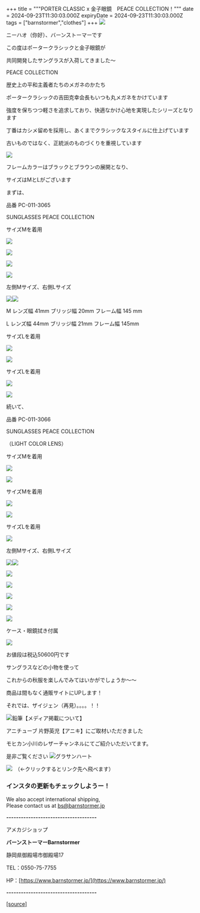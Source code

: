 +++
title = """PORTER CLASSIC x 金子眼鏡　PEACE COLLECTION！"""
date = 2024-09-23T11:30:03.000Z
expiryDate = 2024-09-23T11:30:03.000Z
tags = ["barnstormer","clothes"]
+++
[![](https://stat.ameba.jp/user_images/20231023/16/barnstormer-go/b2/03/p/o0420015015354743273.png)](https://ameblo.jp/barnstormer-go/entry-12825670498.html)

ニーハオ（你好）、バーンストーマーです

この度はポータークラシックと金子眼鏡が

共同開発したサングラスが入荷してきました～

PEACE COLLECTION 

歴史上の平和主義者たちのメガネのかたち

ポータークラシックの吉田克幸会長もいつも丸メガネをかけています

強度を保ちつつ軽さを追求しており、快適なかけ心地を実現したシリーズとなります

丁番はカシメ留めを採用し、あくまでクラシックなスタイルに仕上げています

古いものではなく、正統派のものづくりを重視しています

[![](https://stat.ameba.jp/user_images/20240923/19/barnstormer-go/5d/54/p/o0920092015489765355.png)](https://stat.ameba.jp/user_images/20240923/19/barnstormer-go/5d/54/p/o0920092015489765355.png)

フレームカラーはブラックとブラウンの展開となり、

サイズはMとLがございます

まずは、

品番 PC-011-3065

SUNGLASSES PEACE COLLECTION

サイズMを着用

[![](https://stat.ameba.jp/user_images/20240923/18/barnstormer-go/a8/0d/j/o0466070015489757903.jpg)](https://stat.ameba.jp/user_images/20240923/18/barnstormer-go/a8/0d/j/o0466070015489757903.jpg)

[![](https://stat.ameba.jp/user_images/20240923/18/barnstormer-go/6a/08/j/o0466070015489757905.jpg)](https://stat.ameba.jp/user_images/20240923/18/barnstormer-go/6a/08/j/o0466070015489757905.jpg)

[![](https://stat.ameba.jp/user_images/20240923/18/barnstormer-go/51/a3/j/o0466070015489757906.jpg)](https://stat.ameba.jp/user_images/20240923/18/barnstormer-go/51/a3/j/o0466070015489757906.jpg)

[![](https://stat.ameba.jp/user_images/20240923/18/barnstormer-go/fc/6b/j/o0466070015489757909.jpg)](https://stat.ameba.jp/user_images/20240923/18/barnstormer-go/fc/6b/j/o0466070015489757909.jpg)

左側Mサイズ、右側Lサイズ

[![](https://stat.ameba.jp/user_images/20240923/18/barnstormer-go/a8/0d/j/o0466070015489757903.jpg)](https://stat.ameba.jp/user_images/20240923/18/barnstormer-go/a8/0d/j/o0466070015489757903.jpg)[![](https://stat.ameba.jp/user_images/20240923/18/barnstormer-go/83/8c/j/o0466070015489757994.jpg)](https://stat.ameba.jp/user_images/20240923/18/barnstormer-go/83/8c/j/o0466070015489757994.jpg)

M レンズ幅 41mm ブリッジ幅 20mm フレーム幅 145 mm

L レンズ幅 44mm ブリッジ幅 21mm フレーム幅 145mm

サイズLを着用

[![](https://stat.ameba.jp/user_images/20240923/18/barnstormer-go/a8/35/j/o0466070015489757996.jpg)](https://stat.ameba.jp/user_images/20240923/18/barnstormer-go/a8/35/j/o0466070015489757996.jpg)

[![](https://stat.ameba.jp/user_images/20240923/18/barnstormer-go/c9/f6/j/o0466070015489757999.jpg)](https://stat.ameba.jp/user_images/20240923/18/barnstormer-go/c9/f6/j/o0466070015489757999.jpg)

サイズLを着用

[![](https://stat.ameba.jp/user_images/20240923/18/barnstormer-go/a1/51/j/o0466070015489758000.jpg)](https://stat.ameba.jp/user_images/20240923/18/barnstormer-go/a1/51/j/o0466070015489758000.jpg)

[![](https://stat.ameba.jp/user_images/20240923/18/barnstormer-go/34/48/j/o0466070015489757991.jpg)](https://stat.ameba.jp/user_images/20240923/18/barnstormer-go/34/48/j/o0466070015489757991.jpg)

続いて、

品番 PC-011-3066

SUNGLASSES PEACE COLLECTION

（LIGHT COLOR LENS）

サイズMを着用

[![](https://stat.ameba.jp/user_images/20240923/18/barnstormer-go/a6/b7/j/o0466070015489757892.jpg)](https://stat.ameba.jp/user_images/20240923/18/barnstormer-go/a6/b7/j/o0466070015489757892.jpg)

[![](https://stat.ameba.jp/user_images/20240923/18/barnstormer-go/dc/76/j/o0466070015489757895.jpg)](https://stat.ameba.jp/user_images/20240923/18/barnstormer-go/dc/76/j/o0466070015489757895.jpg)

サイズMを着用

[![](https://stat.ameba.jp/user_images/20240923/18/barnstormer-go/9e/6a/j/o0466070015489757898.jpg)](https://stat.ameba.jp/user_images/20240923/18/barnstormer-go/9e/6a/j/o0466070015489757898.jpg)

[![](https://stat.ameba.jp/user_images/20240923/18/barnstormer-go/6f/bf/j/o0466070015489757900.jpg)](https://stat.ameba.jp/user_images/20240923/18/barnstormer-go/6f/bf/j/o0466070015489757900.jpg)

サイズLを着用

[![](https://stat.ameba.jp/user_images/20240923/18/barnstormer-go/c5/af/j/o0466070015489757992.jpg)](https://stat.ameba.jp/user_images/20240923/18/barnstormer-go/c5/af/j/o0466070015489757992.jpg)

左側Mサイズ、右側Lサイズ

[![](https://stat.ameba.jp/user_images/20240923/18/barnstormer-go/9e/6a/j/o0466070015489757898.jpg)](https://stat.ameba.jp/user_images/20240923/18/barnstormer-go/9e/6a/j/o0466070015489757898.jpg)![](https://stat.ameba.jp/user_images/20240923/18/barnstormer-go/c5/af/j/o0466070015489757992.jpg)

[![](https://stat.ameba.jp/user_images/20240923/19/barnstormer-go/35/a5/j/o0466070015489768111.jpg)](https://stat.ameba.jp/user_images/20240923/19/barnstormer-go/35/a5/j/o0466070015489768111.jpg)

[![](https://stat.ameba.jp/user_images/20240923/19/barnstormer-go/c9/0f/j/o0466070015489768105.jpg)](https://stat.ameba.jp/user_images/20240923/19/barnstormer-go/c9/0f/j/o0466070015489768105.jpg)

[![](https://stat.ameba.jp/user_images/20240923/19/barnstormer-go/b4/3f/j/o0466070015489768104.jpg)](https://stat.ameba.jp/user_images/20240923/19/barnstormer-go/b4/3f/j/o0466070015489768104.jpg)

[![](https://stat.ameba.jp/user_images/20240923/19/barnstormer-go/2f/40/j/o0466070015489768113.jpg)](https://stat.ameba.jp/user_images/20240923/19/barnstormer-go/2f/40/j/o0466070015489768113.jpg)

[![](https://stat.ameba.jp/user_images/20240923/19/barnstormer-go/42/60/j/o0466070015489768115.jpg)](https://stat.ameba.jp/user_images/20240923/19/barnstormer-go/42/60/j/o0466070015489768115.jpg)

ケース・眼鏡拭き付属

[![](https://stat.ameba.jp/user_images/20240923/19/barnstormer-go/fd/50/j/o0466070015489765900.jpg)](https://stat.ameba.jp/user_images/20240923/19/barnstormer-go/fd/50/j/o0466070015489765900.jpg)

お値段は税込50600円です

サングラスなどの小物を使って

これからの秋服を楽しんでみてはいかがでしょうか～～

商品は間もなく通販サイトにUPします！

それでは、ザイジェン（再見）。。。。！！

![鉛筆](https://stat100.ameba.jp/blog/ucs/img/char/char3/519.png)【メディア掲載について】

アニチューブ 片野英児【アニキ】にご取材いただきました

モヒカン小川のレザーチャンネルにてご紹介いただいてます。

是非ご覧ください ![グラサンハート](https://stat100.ameba.jp/blog/ucs/img/char/char3/148.png)

[![](https://stat.ameba.jp/user_images/20230412/16/barnstormer-go/6a/23/p/o0108010815269242493.png)](https://www.instagram.com/barnstormer_daily/)　（←クリックするとリンク先へ飛べます）

### インスタの更新もチェックしようー！

We also accept international shipping,  
Please contact us at bs@barnstormer.jp

**\-------------------------------------**

アメカジショップ

**バーンストーマーBarnstormer**

静岡県御殿場市御殿場17

TEL：0550-75-7755

HP：[https://www.barnstormer.jp/](https://www.barnstormer.jp/)

**\-------------------------------------**

[[source]](https://ameblo.jp/barnstormer-go/entry-12868652690.html)
